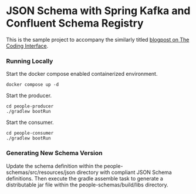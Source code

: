 # JSON Schema with Spring Kafka and Confluent Schema Registry

This is the sample project to accompany the similarly titled [blogpost on The Coding Interface](https://thecodinginterface.com/blog/json-schema-and-confluent-schema-registry/).

### Running Locally

Start the docker compose enabled containerized environment.

```
docker compose up -d
```

Start the producer.

```
cd people-producer
./gradlew bootRun
```

Start the consumer.

```
cd people-consumer
./gradlew bootRun
```

### Generating New Schema Version

Update the schema definition within the people-schemas/src/resources/json directory with compliant JSON Schema definitions. Then execute the gradle assemble task to generate a distributable jar file within the people-schemas/build/libs directory.